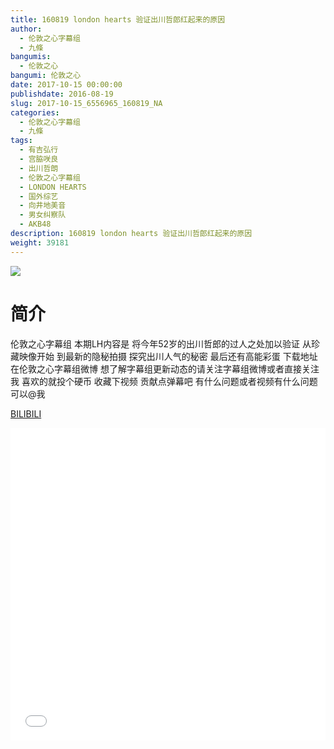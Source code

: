 ```yaml
---
title: 160819 london hearts 验证出川哲郎红起来的原因
author: 
  - 伦敦之心字幕组
  - 九條
bangumis: 
  - 伦敦之心
bangumi: 伦敦之心
date: 2017-10-15 00:00:00
publishdate: 2016-08-19
slug: 2017-10-15_6556965_160819_NA
categories: 
  - 伦敦之心字幕组
  - 九條
tags: 
  - 有吉弘行
  - 宫脇咲良
  - 出川哲朗
  - 伦敦之心字幕组
  - LONDON HEARTS
  - 国外综艺
  - 向井地美音
  - 男女纠察队
  - AKB48
description: 160819 london hearts 验证出川哲郎红起来的原因
weight: 39181
---
```


![](https://i.imgur.com/vxecuXm.jpg)

# 简介  
伦敦之心字幕组 本期LH内容是 将今年52岁的出川哲郎的过人之处加以验证 从珍藏映像开始 到最新的隐秘拍摄 探究出川人气的秘密 最后还有高能彩蛋 下载地址在伦敦之心字幕组微博 想了解字幕组更新动态的请关注字幕组微博或者直接关注我 喜欢的就投个硬币 收藏下视频 贡献点弹幕吧
有什么问题或者视频有什么问题可以@我

  [BILIBILI](https://www.bilibili.com/video/av6556965/)


  <iframe src="//www.bilibili.com/html/html5player.html?cid=10667115&aid=6556965" width="100%" height="500" frameborder="0" allowfullscreen="allowfullscreen"></iframe>
